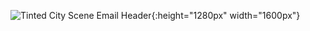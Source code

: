 
![Tinted City Scene Email Header](https://user-images.githubusercontent.com/83140239/143978900-c090b8ed-2a31-4a46-be5f-5afb99757362.png){:height="1280px" width="1600px"}



<!--
**hs1692/hs1692** is a ✨ _special_ ✨ repository because its `README.md` (this file) appears on your GitHub profile.

Here are some ideas to get you started:

- 🔭 I’m currently working on ...
- 🌱 I’m currently learning ...
- 👯 I’m looking to collaborate on ...
- 🤔 I’m looking for help with ...
- 💬 Ask me about ...
- 📫 How to reach me: ...
- 😄 Pronouns: ...
- ⚡ Fun fact: ...
-->
